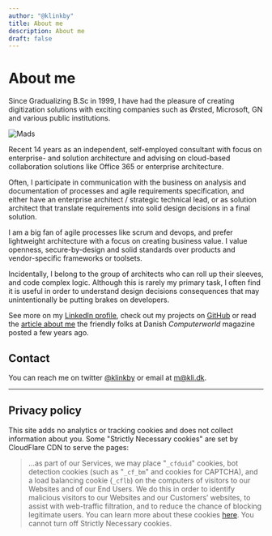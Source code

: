 ```yaml
---
author: "@klinkby"
title: About me
description: About me
draft: false
---
```


# About me
Since Gradualizing B.Sc in 1999, I have had the pleasure of creating digitization solutions with exciting companies such as Ørsted, Microsoft, GN and various public institutions.

![Mads](/images/klinkby.jpg)

Recent 14 years as an independent, self-employed consultant with focus on enterprise- and solution architecture and advising on cloud-based collaboration solutions like Office 365 or enterprise architecture.


Often, I participate in communication with the business on analysis and documentation of processes and agile requirements specification, and either have an enterprise architect / strategic technical lead, or as solution architect that translate requirements into solid design decisions in a final solution.

I am a big fan of agile processes like scrum and devops, and prefer lightweight architecture with a focus on creating business value. I value openness, secure-by-design and solid standards over products and vendor-specific frameworks or toolsets. 

Incidentally, I belong to the group of architects who can roll up their sleeves, and code complex logic. Although this is rarely my primary task, I often find it is useful in order to understand design decisions consequences that may unintentionally be putting brakes on developers.

See more on my [LinkedIn profile](https://linkedin.com/in/klinkby/), check out my projects on [GitHub](https://github.com/klinkby) or read the [article about me](https://www.computerworld.dk/art/223961/kan-noget-saerligt-danske-firmaer-slaas-om-at-faa-fat-paa-denne-it-mand) the friendly folks at Danish *Computerworld* magazine posted a few years ago.


## Contact

You can reach me on twitter [@klinkby](https://twitter.com/klinkby) or email at [m@kli.dk](mailto:m@kli.dk).

---

## Privacy policy

This site adds no analytics or tracking cookies and does not collect information about you. Some "Strictly Necessary cookies" are set by CloudFlare CDN to serve the pages:

> ...as part of our Services, we may place "`_cfduid`" cookies, bot detection cookies (such as "`_cf_bm`" and cookies for CAPTCHA), and a load balancing cookie (`_cflb`) on the computers of visitors to our Websites and of our End Users. We do this in order to identify malicious visitors to our Websites and our Customers’ websites, to assist with web-traffic filtration, and to reduce the chance of blocking legitimate users. You can learn more about these cookies [here](https://support.cloudflare.com/hc/en-us/articles/200170156-Understanding-the-Cloudflare-Cookies). You cannot turn off Strictly Necessary cookies.